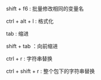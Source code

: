 shift + f6 : 批量修改相同的变量名

ctrl + alt + l : 格式化

tab :  缩进

shift + tab ：向前缩进

ctrl + r : 字符串替换

ctrl + shift + r : 整个包下的字符串替换